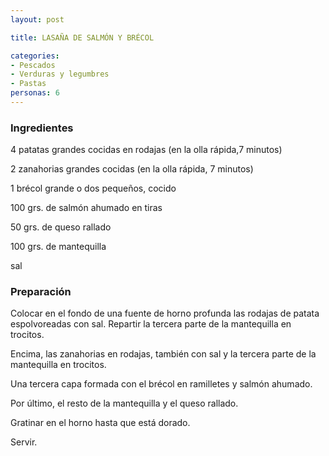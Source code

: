 ```yaml
---
layout: post

title: LASAÑA DE SALMÓN Y BRÉCOL

categories:
- Pescados
- Verduras y legumbres
- Pastas
personas: 6 
---
```

<h3>Ingredientes</h3>
4 patatas grandes cocidas en rodajas (en la olla rápida,7 minutos)

2 zanahorias grandes cocidas (en la olla rápida, 7 minutos)

1 brécol grande o dos pequeños, cocido

100 grs. de salmón ahumado en tiras

50  grs. de queso rallado

100 grs. de mantequilla

sal

<h3>Preparación</h3>
Colocar en el fondo de una fuente de horno profunda las rodajas de patata espolvoreadas con sal. Repartir la tercera parte de la mantequilla en trocitos.

Encima, las zanahorias en rodajas, también con sal y la tercera parte de la mantequilla en trocitos.

Una tercera capa formada con el brécol en ramilletes y salmón ahumado.

Por último, el resto de la mantequilla y el queso rallado.

Gratinar en el horno hasta que está dorado.

Servir.

